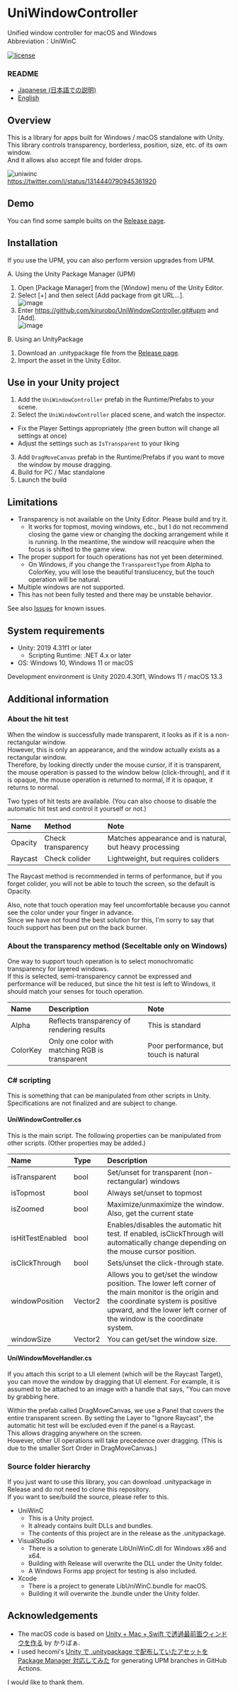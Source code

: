 # UniWindowController
Unified window controller for macOS and Windows  
Abbreviation：UniWinC

[![license](https://img.shields.io/badge/license-MIT-green.svg?style=flat)](https://github.com/kirurobo/UniWindowController/blob/master/LICENSE)

### README
- [Japanese (日本語での説明)](README-ja.md)
- [English](README.md)



## Overview
This is a library for apps built for Windows / macOS standalone with Unity.  
This library controls transparency, borderless, position, size, etc. of its own window.  
And it allows also accept file and folder drops.

![uniwinc](https://user-images.githubusercontent.com/1019117/96070514-5284e580-0edb-11eb-8a4d-d990a0a028a8.gif)  
https://twitter.com/i/status/1314440790945361920


## Demo
You can find some sample builts on the [Release page](https://github.com/kirurobo/UniWindowController/releases).


## Installation
If you use the UPM, you can also perform version upgrades from UPM.

A. Using the Unity Package Manager (UPM)
1. Open [Package Manager] from the [Window] menu of the Unity Editor.
2. Select [+] and then select [Add package from git URL...].  
    ![image](https://user-images.githubusercontent.com/1019117/234160406-f041bda9-262c-4d3f-b41c-45e11c3a94ce.png)
3. Enter https://github.com/kirurobo/UniWindowController.git#upm and [Add].  
    ![image](https://user-images.githubusercontent.com/1019117/234160520-35447b67-dd44-4af6-9c7c-ab71577a4c17.png)


B. Using an UnityPackage
1. Download an .unitypackage file from the [Release page](https://github.com/kirurobo/UniWindowController/releases).
2. Import the asset in the Unity Editor.


## Use in your Unity project
1. Add the `UniWindowController` prefab in the Runtime/Prefabs to your scene.
2. Select the `UniWindowController` placed scene, and watch the inspector.
  - Fix the Player Settings appropriately (the green button will change all settings at once)
  - Adjust the settings such as `IsTransparent` to your liking
3. Add `DragMoveCanvas` prefab in the Runtime/Prefabs if you want to move the window by mouse dragging.
4. Build for PC / Mac standalone
5. Launch the build


## Limitations
- Transparency is not available on the Unity Editor. Please build and try it.
  - It works for topmost, moving windows, etc., but I do not recommend closing the game view or changing the docking arrangement while it is running. In the meantime, the window will reacquire when the focus is shifted to the game view.
- The proper support for touch operations has not yet been determined.
  - On Windows, if you change the `TransparentType` from Alpha to ColorKey, you will lose the beautiful translucency, but the touch operation will be natural.
- Multiple windows are not supported.
- This has not been fully tested and there may be unstable behavior.

See also [Issues](https://github.com/kirurobo/UniWindowController/issues) for known issues.


## System requirements
- Unity: 2019 4.31f1 or later
  - Scripting Runtime: .NET 4.x or later
- OS: Windows 10, Windows 11 or macOS

Development environment is Unity 2020.4.30f1, Windows 11 / macOS 13.3


## Additional information

### About the hit test
When the window is successfully made transparent, it looks as if it is a non-rectangular window.  
However, this is only an appearance, and the window actually exists as a rectangular window.  
Therefore, by looking directly under the mouse cursor, if it is transparent, the mouse operation is passed to the window below (click-through), and if it is opaque, the mouse operation is returned to normal,
If it is opaque, it returns to normal.

Two types of hit tests are available. (You can also choose to disable the automatic hit test and control it yourself or not.)

| Name | Method | Note |
|:-----|:-----|:------------|
|Opacity|Check transparency|Matches appearance and is natural, but heavy processing|
|Raycast|Check colider|Lightweight, but requires coliders|

The Raycast method is recommended in terms of performance, but if you forget colider, you will not be able to touch the screen, so the default is Opacity.

Also, note that touch operation may feel uncomfortable because you cannot see the color under your finger in advance.  
Since we have not found the best solution for this, I'm sorry to say that touch support has been put on the back burner.


### About the transparency method (Seceltable only on Windows)
One way to support touch operation is to select monochromatic transparency for layered windows.  
If this is selected, semi-transparency cannot be expressed and performance will be reduced, but since the hit test is left to Windows, it should match your senses for touch operation.  

| Name | Description | Note |
|:-----|:-----|:------------|
|Alpha|Reflects transparency of rendering results|This is standard|
|ColorKey|Only one color with matching RGB is transparent|Poor performance, but touch is natural|


### C# scripting
This is something that can be manipulated from other scripts in Unity.  
Specifications are not finalized and are subject to change.


#### UniWindowController.cs
This is the main script.
The following properties can be manipulated from other scripts. (Other properties may be added.)

| Name | Type | Description |
|:-----|:-----|:------------|
|isTransparent|bool| Set/unset for transparent (non-rectangular) windows|
|isTopmost |bool| Always set/unset to topmost|
|isZoomed |bool| Maximize/unmaximize the window. Also, get the current state |
|isHitTestEnabled|bool| Enables/disables the automatic hit test. If enabled, isClickThrough will automatically change depending on the mouse cursor position. |
|isClickThrough|bool| Sets/unset the click-through state.|
|windowPosition|Vector2| Allows you to get/set the window position. The lower left corner of the main monitor is the origin and the coordinate system is positive upward, and the lower left corner of the window is the coordinate system.|
|windowSize|Vector2| You can get/set the window size.|


#### UniWindowMoveHandler.cs
If you attach this script to a UI element (which will be the Raycast Target), you can move the window by dragging that UI element.
For example, it is assumed to be attached to an image with a handle that says, "You can move by grabbing here.

Within the prefab called DragMoveCanvas, we use a Panel that covers the entire transparent screen. 
By setting the Layer to "Ignore Raycast", the automatic hit test will be excluded even if the panel is a Raycast.  
This allows dragging anywhere on the screen.  
However, other UI operations will take precedence over dragging. (This is due to the smaller Sort Order in DragMoveCanvas.)


### Source folder hierarchy
If you just want to use this library, you can download .unitypackage in Release and do not need to clone this repository.  
If you want to see/build the source, please refer to this.

- UniWinC
  - This is a Unity project.
  - It already contains built DLLs and bundles.
  - The contents of this project are in the release as the .unitypackage.
- VisualStudio
  - There is a solution to generate LibUniWinC.dll for Windows x86 and x64.
  - Building with Release will overwrite the DLL under the Unity folder.
  - A Windows Forms app project for testing is also included.
- Xcode
  - There is a project to generate LibUniWinC.bundle for macOS.
  - Building it will overwrite the .bundle under the Unity folder.


## Acknowledgements
- The macOS code is based on [Unity + Mac + Swift で透過最前面ウィンドウを作る](https://qiita.com/KRiver1/items/9ecf65759cf1349f56af) by かりばぁ.  
- I used hecomi's [Unity で .unitypackage で配布していたアセットを Package Manager 対応してみた](https://tips.hecomi.com/entry/2021/10/29/001304) for generating UPM branches in GitHub Actions.

I would like to thank them.

